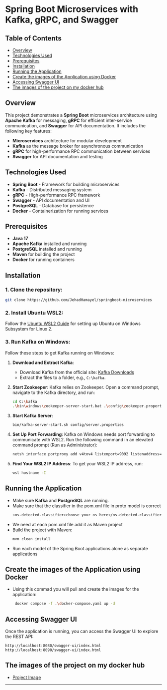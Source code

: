 # Spring Boot Microservices with Kafka, gRPC, and Swagger

## Table of Contents
- [Overview](#overview)
- [Technologies Used](#technologies-used)
- [Prerequisites](#prerequisites)
- [Installation](#installation)
- [Running the Application](#running-the-application)
- [Create the images of the Application using Docker](#create-the-images-of-the-application-using-docker)
- [Accessing Swagger UI](#accessing-swagger-ui)
- [The images of the project on my docker hub](#the-images-of-the-project-on-my-docker-hub)


## Overview
This project demonstrates a **Spring Boot** microservices architecture using **Apache Kafka** for messaging, **gRPC** for efficient inter-service communication, and **Swagger** for API documentation. It includes the following key features:
- **Microservices** architecture for modular development
- **Kafka** as the message broker for asynchronous communication
- **gRPC** for high-performance RPC communication between services
- **Swagger** for API documentation and testing

## Technologies Used
- **Spring Boot** - Framework for building microservices
- **Kafka** - Distributed messaging system
- **gRPC** - High-performance RPC framework
- **Swagger** - API documentation and UI
- **PostgreSQL** - Database for persistence
- **Docker** - Containerization for running services

## Prerequisites
- **Java 17** 
- **Apache Kafka** installed and running
- **PostgreSQL** installed and running
- **Maven** for building the project
- **Docker** for running containers

## Installation
### 1. Clone the repository:
```bash
git clone https://github.com/JehadHamayel/springboot-microservices
```

### 2. Install Ubuntu WSL2:
Follow the [Ubuntu WSL2 Guide](https://github.com/ubuntu/WSL/blob/main/docs/guides/install-ubuntu-wsl2.md) for setting up Ubuntu on Windows Subsystem for Linux 2.

### 3. Run Kafka on Windows:
Follow these steps to get Kafka running on Windows:

1. **Download and Extract Kafka**:
   - Download Kafka from the official site: [Kafka Downloads](https://kafka.apache.org/quickstart)
   - Extract the files to a folder, e.g., `C:\kafka`.

2. **Start Zookeeper**:
   Kafka relies on Zookeeper. Open a command prompt, navigate to the Kafka directory, and run:
   ```bash
   cd C:\kafka
   .\bin\windows\zookeeper-server-start.bat .\config\zookeeper.properties
   ```
3. **Start Kafka Server**:
   ```bash
   bin/kafka-server-start.sh config/server.properties
   ```
4. **Set Up Port Forwarding**:
   Kafka on Windows needs port forwarding to communicate with WSL2. Run the following command in an elevated command prompt (Run as Administrator):
   ```bash
   netsh interface portproxy add v4tov4 listenport=9092 listenaddress=0.0.0.0 connectport=9092 connectaddress=<IP OF YOUR WSL2>
   ```

5. **Find Your WSL2 IP Address**:
   To get your WSL2 IP address, run:
   ```bash
   wsl hostname -I
   ```

## Running the Application
- Make sure **Kafka** and **PostgreSQL** are running.
- Make sure that the classifier in the pom.xml file in proto model is correct 
   ```bash
   <os.detected.classifier>choose your os here</os.detected.classifier>
   ```
- We need at each pom.xml file add it as Maven project
- Build the project with Maven:
  ```bash
  mvn clean install
  ```
- Run each model of the Spring Boot applications alone as separate applications

## Create the images of the Application using Docker
- Using this commad you will pull and create the images for the application:
  ```bash
   docker compose -f .\docker-compose.yaml up -d
  ```
## Accessing Swagger UI

Once the application is running, you can access the Swagger UI to explore the REST API:

```
http://localhost:8080/swagger-ui/index.html
http://localhost:8090/swagger-ui/index.html
```

## The images of the project on my docker hub
- [Project Image](https://hub.docker.com/r/jehad950/post_user_rest_api)
---
